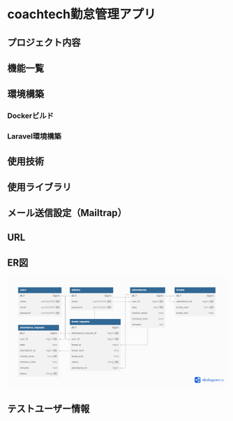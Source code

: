 # coachtech勤怠管理アプリ

## プロジェクト内容

## 機能一覧

## 環境構築
### Dockerビルド

### Laravel環境構築

## 使用技術

## 使用ライブラリ

## メール送信設定（Mailtrap）

## URL

## ER図
![ER図](src/public/images/attendance.png)

## テストユーザー情報